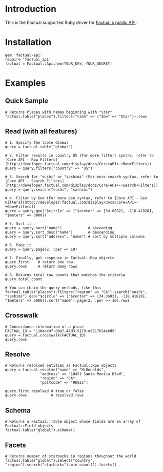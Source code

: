 # Introduction

This is the Factual supported Ruby driver for [Factual's public API](http://developer.factual.com/display/docs/Factual+Developer+APIs+Version+3).

# Installation

    gem 'factual-api'
    require 'factual_api'
    factual = Factual::Api.new(YOUR_KEY, YOUR_SECRET)
  
# Examples

## Quick Sample 

    # Returns Places with names beginning with "Star"
    factual.table("places").filters("name" => {"$bw" => "Star"}).rows

## Read (with all features)

    # 1. Specify the table Global
    query = factual.table("global")

    # 2. Filter results in country US (For more filters syntax, refer to [Core API - Row Filters](http://developer.factual.com/display/docs/Core+API+-+Row+Filters))
    query = query.filters("country" => "US")

    # 3. Search for "sushi" or "sashimi" (For more search syntax, refer to [Core API - Search Filters](http://developer.factual.com/display/docs/Core+API+-+Search+Filters))
    query = query.search("sushi", "sashimi")

    # 4. Filter by Geo (For more geo syntax, refer to [Core API - Geo Filters](http://developer.factual.com/display/docs/Core+API+-+Geo+Filters))
    query = query.geo("$circle" => {"$center" => [34.06021, -118.41828], "$meters" => 5000})

    # 5. Sort it 
    query = query.sort("name")            # ascending 
    query = query.sort_desc("name")       # descending
    query = query.sort("address", "name") # sort by multiple columns

    # 6. Page it
    query = query.page(2, :per => 10)

    # 7. Finally, get response in Factual::Row objects
    query.first    # return one row
    query.rows     # return many rows

    # 8. Returns total row counts that matches the criteria
    query.total_count

    # You can chain the query methods, like this
    factual.table("places").filters("region" => "CA").search("sushi", "sashimi").geo("$circle" => {"$center" => [34.06021, -118.41828], "$meters" => 5000}).sort("name").page(2, :per => 10).rows

## Crosswalk

    # Concordance information of a place
    FACTUAL_ID = "110ace9f-80a7-47d3-9170-e9317624ebd9"
    query = factual.crosswalk(FACTUAL_ID)
    query.rows

## Resolve

    # Returns resolved entities as Factual::Row objects
    query = factual.resolve("name" => "McDonalds",
                    "address" => "10451 Santa Monica Blvd",
                    "region" => "CA",
                    "postcode" => "90025")

    query.first.resolved # true or false
    query.rows           # resolved rows

## Schema

    # Returns a Factual::Table object whose fields are an array of Factual::Field objects
    factual.table("global").schema()

## Facets

    # Returns number of starbucks in regions thoughout the world
    factual.table("global").select("country", "region").search("starbucks").min_count(2).facets()

